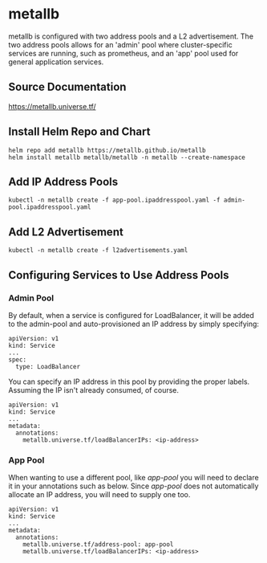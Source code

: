 # metallb 

metallb is configured with two address pools and a L2 advertisement.  The two address pools allows for an 'admin' pool where cluster-specific services are running, such as prometheus, and an 'app' pool used for general application services.

## Source Documentation
https://metallb.universe.tf/


## Install Helm Repo and Chart
```
helm repo add metallb https://metallb.github.io/metallb
helm install metallb metallb/metallb -n metallb --create-namespace
```

## Add IP Address Pools
```
kubectl -n metallb create -f app-pool.ipaddresspool.yaml -f admin-pool.ipaddresspool.yaml
```

## Add L2 Advertisement
```
kubectl -n metallb create -f l2advertisements.yaml
```
## Configuring Services to Use Address Pools

### Admin Pool
By default, when a service is configured for LoadBalancer, it will be added to the admin-pool and auto-provisioned an IP address by simply specifying:
```
apiVersion: v1
kind: Service
...
spec:
  type: LoadBalancer
```

You can specify an IP address in this pool by providing the proper labels.  Assuming the IP isn't already consumed, of course.
```
apiVersion: v1
kind: Service
...
metadata:
  annotations:
    metallb.universe.tf/loadBalancerIPs: <ip-address>
```

### App Pool
When wanting to use a different pool, like *app-pool* you will need to declare it in your annotations such as below.  Since *app-pool* does not automatically allocate an IP address, you will need to supply one too.
```
apiVersion: v1
kind: Service
...
metadata:
  annotations:
    metallb.universe.tf/address-pool: app-pool
    metallb.universe.tf/loadBalancerIPs: <ip-address>
```

